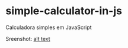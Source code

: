 # simple-calculator-in-js
Calculadora simples em JavaScript

Sreenshot:
[alt text](https://github.com/MaiconCanedo/simple-calculator-in-js/blob/master/sreenshot/Captura%20de%20tela%20de%202019-05-17%2013-50-19.png?raw=true)
